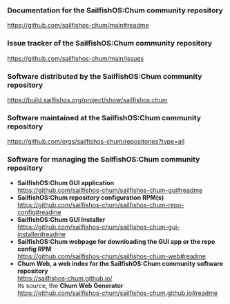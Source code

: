 ### Documentation for the SailfishOS:Chum community repository
https://github.com/sailfishos-chum/main#readme

### Issue tracker of the SailfishOS:Chum community repository
https://github.com/sailfishos-chum/main/issues

### Software distributed by the SailfishOS:Chum community repository
https://build.sailfishos.org/project/show/sailfishos:chum

### Software maintained at the SailfishOS:Chum community repository
https://github.com/orgs/sailfishos-chum/repositories?type=all

### Software for managing the SailfishOS:Chum community repository
* **SailfishOS:Chum GUI application**<br />
  https://github.com/sailfishos-chum/sailfishos-chum-gui#readme
* **SailfishOS:Chum repository configuration RPM(s)**<br />
  https://github.com/sailfishos-chum/sailfishos-chum-repo-config#readme
* **SailfishOS:Chum GUI Installer**<br />
  https://github.com/sailfishos-chum/sailfishos-chum-gui-installer#readme
* **SailfishOS:Chum webpage for downloading the GUI app or the repo config RPM**<br />
  https://github.com/sailfishos-chum/sailfishos-chum-web#readme
* **Chum Web, a web index for the SailfishOS:Chum community software repository**<br />
  https://sailfishos-chum.github.io/<br />
  Its source, the **Chum Web Generator**<br />
  https://github.com/sailfishos-chum/sailfishos-chum.github.io#readme
